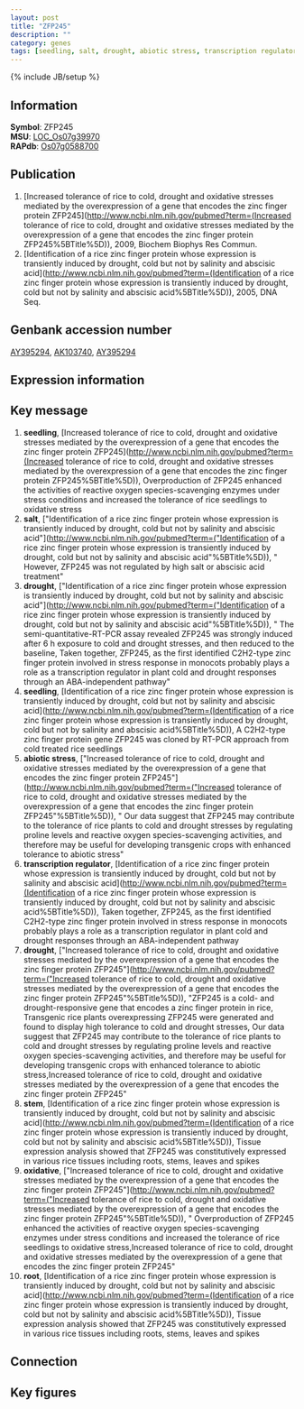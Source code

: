 ```yaml
---
layout: post
title: "ZFP245"
description: ""
category: genes
tags: [seedling, salt, drought, abiotic stress, transcription regulator, stem, oxidative, root, Gene]
---
```

{% include JB/setup %}

## Information
__Symbol__: ZFP245  
__MSU__: [LOC_Os07g39970](http://rice.plantbiology.msu.edu/cgi-bin/ORF_infopage.cgi?orf=LOC_Os07g39970)  
__RAPdb__: [Os07g0588700](http://rapdb.dna.affrc.go.jp/viewer/gbrowse_details/irgsp1?name=Os07g0588700)  

## Publication
1. [Increased tolerance of rice to cold, drought and oxidative stresses mediated by the overexpression of a gene that encodes the zinc finger protein ZFP245](http://www.ncbi.nlm.nih.gov/pubmed?term=(Increased tolerance of rice to cold, drought and oxidative stresses mediated by the overexpression of a gene that encodes the zinc finger protein ZFP245%5BTitle%5D)), 2009, Biochem Biophys Res Commun.
2. [Identification of a rice zinc finger protein whose expression is transiently induced by drought, cold but not by salinity and abscisic acid](http://www.ncbi.nlm.nih.gov/pubmed?term=(Identification of a rice zinc finger protein whose expression is transiently induced by drought, cold but not by salinity and abscisic acid%5BTitle%5D)), 2005, DNA Seq.

## Genbank accession number
[AY395294](http://www.ncbi.nlm.nih.gov/nuccore/AY395294), [AK103740](http://www.ncbi.nlm.nih.gov/nuccore/AK103740), [AY395294](http://www.ncbi.nlm.nih.gov/nuccore/AY395294)

## Expression information

## Key message
1. __seedling__, [Increased tolerance of rice to cold, drought and oxidative stresses mediated by the overexpression of a gene that encodes the zinc finger protein ZFP245](http://www.ncbi.nlm.nih.gov/pubmed?term=(Increased tolerance of rice to cold, drought and oxidative stresses mediated by the overexpression of a gene that encodes the zinc finger protein ZFP245%5BTitle%5D)),  Overproduction of ZFP245 enhanced the activities of reactive oxygen species-scavenging enzymes under stress conditions and increased the tolerance of rice seedlings to oxidative stress
2. __salt__, ["Identification of a rice zinc finger protein whose expression is transiently induced by drought, cold but not by salinity and abscisic acid"](http://www.ncbi.nlm.nih.gov/pubmed?term=("Identification of a rice zinc finger protein whose expression is transiently induced by drought, cold but not by salinity and abscisic acid"%5BTitle%5D)), " However, ZFP245 was not regulated by high salt or abscisic acid treatment"
3. __drought__, ["Identification of a rice zinc finger protein whose expression is transiently induced by drought, cold but not by salinity and abscisic acid"](http://www.ncbi.nlm.nih.gov/pubmed?term=("Identification of a rice zinc finger protein whose expression is transiently induced by drought, cold but not by salinity and abscisic acid"%5BTitle%5D)), " The semi-quantitative-RT-PCR assay revealed ZFP245 was strongly induced after 6 h exposure to cold and drought stresses, and then reduced to the baseline, Taken together, ZFP245, as the first identified C2H2-type zinc finger protein involved in stress response in monocots probably plays a role as a transcription regulator in plant cold and drought responses through an ABA-independent pathway"
4. __seedling__, [Identification of a rice zinc finger protein whose expression is transiently induced by drought, cold but not by salinity and abscisic acid](http://www.ncbi.nlm.nih.gov/pubmed?term=(Identification of a rice zinc finger protein whose expression is transiently induced by drought, cold but not by salinity and abscisic acid%5BTitle%5D)), A C2H2-type zinc finger protein gene ZFP245 was cloned by RT-PCR approach from cold treated rice seedlings
5. __abiotic stress__, ["Increased tolerance of rice to cold, drought and oxidative stresses mediated by the overexpression of a gene that encodes the zinc finger protein ZFP245"](http://www.ncbi.nlm.nih.gov/pubmed?term=("Increased tolerance of rice to cold, drought and oxidative stresses mediated by the overexpression of a gene that encodes the zinc finger protein ZFP245"%5BTitle%5D)), " Our data suggest that ZFP245 may contribute to the tolerance of rice plants to cold and drought stresses by regulating proline levels and reactive oxygen species-scavenging activities, and therefore may be useful for developing transgenic crops with enhanced tolerance to abiotic stress"
6. __transcription regulator__, [Identification of a rice zinc finger protein whose expression is transiently induced by drought, cold but not by salinity and abscisic acid](http://www.ncbi.nlm.nih.gov/pubmed?term=(Identification of a rice zinc finger protein whose expression is transiently induced by drought, cold but not by salinity and abscisic acid%5BTitle%5D)),  Taken together, ZFP245, as the first identified C2H2-type zinc finger protein involved in stress response in monocots probably plays a role as a transcription regulator in plant cold and drought responses through an ABA-independent pathway
7. __drought__, ["Increased tolerance of rice to cold, drought and oxidative stresses mediated by the overexpression of a gene that encodes the zinc finger protein ZFP245"](http://www.ncbi.nlm.nih.gov/pubmed?term=("Increased tolerance of rice to cold, drought and oxidative stresses mediated by the overexpression of a gene that encodes the zinc finger protein ZFP245"%5BTitle%5D)), "ZFP245 is a cold- and drought-responsive gene that encodes a zinc finger protein in rice, Transgenic rice plants overexpressing ZFP245 were generated and found to display high tolerance to cold and drought stresses, Our data suggest that ZFP245 may contribute to the tolerance of rice plants to cold and drought stresses by regulating proline levels and reactive oxygen species-scavenging activities, and therefore may be useful for developing transgenic crops with enhanced tolerance to abiotic stress,Increased tolerance of rice to cold, drought and oxidative stresses mediated by the overexpression of a gene that encodes the zinc finger protein ZFP245"
8. __stem__, [Identification of a rice zinc finger protein whose expression is transiently induced by drought, cold but not by salinity and abscisic acid](http://www.ncbi.nlm.nih.gov/pubmed?term=(Identification of a rice zinc finger protein whose expression is transiently induced by drought, cold but not by salinity and abscisic acid%5BTitle%5D)),  Tissue expression analysis showed that ZFP245 was constitutively expressed in various rice tissues including roots, stems, leaves and spikes
9. __oxidative__, ["Increased tolerance of rice to cold, drought and oxidative stresses mediated by the overexpression of a gene that encodes the zinc finger protein ZFP245"](http://www.ncbi.nlm.nih.gov/pubmed?term=("Increased tolerance of rice to cold, drought and oxidative stresses mediated by the overexpression of a gene that encodes the zinc finger protein ZFP245"%5BTitle%5D)), " Overproduction of ZFP245 enhanced the activities of reactive oxygen species-scavenging enzymes under stress conditions and increased the tolerance of rice seedlings to oxidative stress,Increased tolerance of rice to cold, drought and oxidative stresses mediated by the overexpression of a gene that encodes the zinc finger protein ZFP245"
10. __root__, [Identification of a rice zinc finger protein whose expression is transiently induced by drought, cold but not by salinity and abscisic acid](http://www.ncbi.nlm.nih.gov/pubmed?term=(Identification of a rice zinc finger protein whose expression is transiently induced by drought, cold but not by salinity and abscisic acid%5BTitle%5D)),  Tissue expression analysis showed that ZFP245 was constitutively expressed in various rice tissues including roots, stems, leaves and spikes

## Connection

## Key figures


